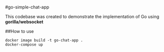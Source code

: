 #go-simple-chat-app

This codebase was created to demonstrate the implementation of Go using **gorilla/websocket**

##How to use

```
docker image build -t go-chat-app .
docker-compose up
```

